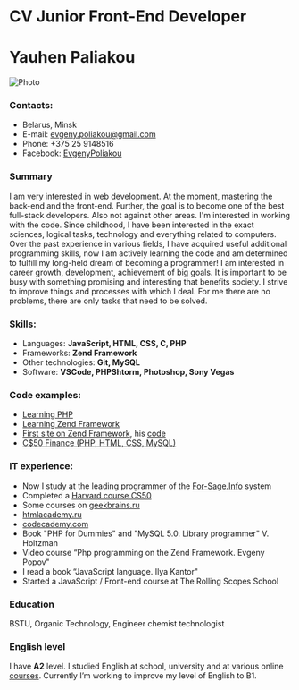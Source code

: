 # CV Junior Front-End Developer

# Yauhen Paliakou
![Photo](https://jekman87.github.io/rsschool-cv/avatar.jpg)

### Contacts:
* Belarus, Minsk
* E-mail: [evgeny.poliakou@gmail.com](evgeny.poliakou@gmail.com)
* Phone: +375 25 9148516
* Facebook: [EvgenyPoliakou](https://www.facebook.com/EvgenyPoliakou)


### Summary
I am very interested in web development. At the moment, mastering the back-end and the front-end. Further, the goal is to become one of the best full-stack developers. Also not against other areas. I'm interested in working with the code. Since childhood, I have been interested in the exact sciences, logical tasks, technology and everything related to computers. Over the past experience in various fields, I have acquired useful additional programming skills, now I am actively learning the code and am determined to fulfill my long-held dream of becoming a programmer! I am interested in career growth, development, achievement of big goals. It is important to be busy with something promising and interesting that benefits society. I strive to improve things and processes with which I deal. For me there are no problems, there are only tasks that need to be solved.


### Skills:
* Languages: **JavaScript, HTML, CSS, C, PHP**
* Frameworks: **Zend Framework**
* Other technologies: **Git, MySQL**
* Software: **VSCode, PHPShtorm, Photoshop, Sony Vegas**


### Code examples:
* [Learning PHP](https://docs.google.com/document/d/1D1WTPZFApVrT4gEpFyUKI-7jHnYC_mqMdwZzGn0K0hQ/edit)
* [Learning Zend Framework](https://docs.google.com/document/d/1BxEHl-8nn0kidMZspxbUXzH09M0yOOWtkwwml1ap4_c/edit)
* [First site on Zend Framework](http://jekman.tk), his [code](https://github.com/Jekman87/it)
* [C$50 Finance (PHP, HTML, CSS, MySQL)](https://github.com/Jekman87/C-50-Finance)


### IT experience:
* Now I study at the leading programmer of the [For-Sage.Info](For-Sage.Info) system
* Completed a [Harvard course CS50](https://javarush.ru/quests/QUEST_HARVARD_CS50)
* Some courses on [geekbrains.ru](https://geekbrains.ru/users/303892)
* [htmlacademy.ru](https://htmlacademy.ru/profile/id110399)
* [codecademy.com](https://www.codecademy.com/Jekman87)
* Book "PHP for Dummies" and "MySQL 5.0. Library programmer" V. Holtzman
* Video course “Php programming on the Zend Framework. Evgeny Popov"
* I read a book “JavaScript language. Ilya Kantor"
* Started a JavaScript / Front-end course at The Rolling Scopes School


### Education
BSTU, Organic Technology, Engineer chemist technologist


### English level
I have **A2** level. I studied English at school, university and at various online [courses](https://www.englishdom.com). Currently I’m working to improve my level of English to B1.